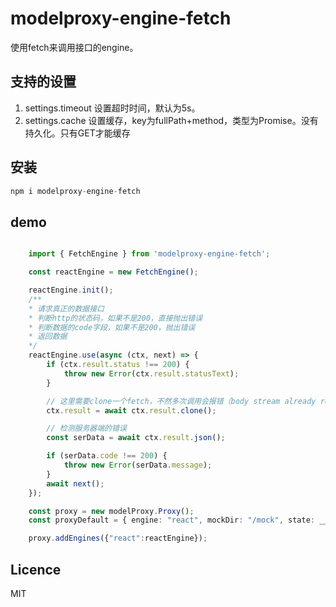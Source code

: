 # modelproxy-engine-fetch

使用fetch来调用接口的engine。

## 支持的设置

1. settings.timeout 设置超时时间，默认为5s。
2. settings.cache   设置缓存，key为fullPath+method，类型为Promise。没有持久化。只有GET才能缓存

## 安装

```javascript
npm i modelproxy-engine-fetch
```

## demo

```typescript

    import { FetchEngine } from 'modelproxy-engine-fetch';

    const reactEngine = new FetchEngine();

    reactEngine.init();
    /**
    * 请求真正的数据接口
    * 判断http的状态码，如果不是200，直接抛出错误
    * 判断数据的code字段，如果不是200，抛出错误
    * 返回数据
    */
    reactEngine.use(async (ctx, next) => {
        if (ctx.result.status !== 200) {
            throw new Error(ctx.result.statusText);
        }

        // 这里需要clone一个fetch，不然多次调用会报错（body stream already read）
        ctx.result = await ctx.result.clone();

        // 检测服务器端的错误
        const serData = await ctx.result.json();

        if (serData.code !== 200) {
            throw new Error(serData.message);
        }
        await next();
    });

    const proxy = new modelProxy.Proxy();
    const proxyDefault = { engine: "react", mockDir: "/mock", state: __DEV__ ? "dev" : "prod" };

    proxy.addEngines({"react":reactEngine});

```

## Licence

MIT
